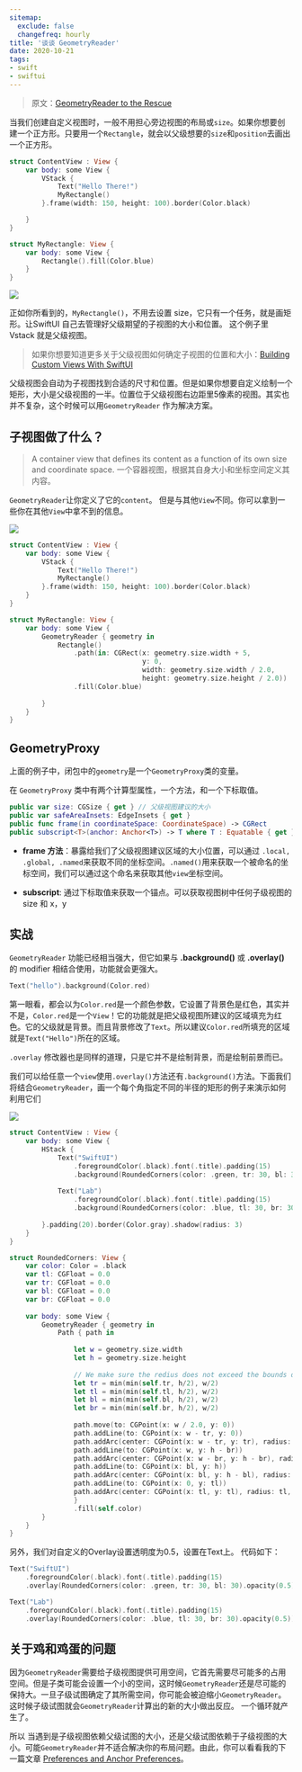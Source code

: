 ```yaml
---
sitemap:
  exclude: false
  changefreq: hourly
title: '谈谈 GeometryReader'
date: 2020-10-21
tags:
- swift
- swiftui
---
```


> 原文：[GeometryReader to the Rescue](https://swiftui-lab.com/geometryreader-to-the-rescue/)

当我们创建自定义视图时，一般不用担心旁边视图的布局或`size`。如果你想要创建一个正方形。只要用一个`Rectangle`，就会以父级想要的`size`和`position`去画出一个正方形。

```swift
struct ContentView : View {
    var body: some View {
        VStack {
            Text("Hello There!")
            MyRectangle()
        }.frame(width: 150, height: 100).border(Color.black)

    }
}

struct MyRectangle: View {
    var body: some View {
        Rectangle().fill(Color.blue)
    }
}
```

![](http://blog.loveli.site/mweb/16032475574382.jpg)

正如你所看到的，`MyRectangle()`，不用去设置 size，它只有一个任务，就是画矩形。让SwiftUI 自己去管理好父级期望的子视图的大小和位置。 这个例子里 Vstack 就是父级视图。

> 如果你想要知道更多关于父级视图如何确定子视图的位置和大小：[Building Custom Views With SwiftUI](https://developer.apple.com/videos/play/wwdc2019/237/)

父级视图会自动为子视图找到合适的尺寸和位置。但是如果你想要自定义绘制一个矩形，大小是父级视图的一半。位置位于父级视图右边距里5像素的视图。其实也并不复杂，这个时候可以用`GeometryReader` 作为解决方案。


## 子视图做了什么？

> A container view that defines its content as a function of its own size and coordinate space.
> 一个容器视图，根据其自身大小和坐标空间定义其内容。

`GeometryReader`让你定义了它的`content`。 但是与其他`View`不同。你可以拿到一些你在其他`View`中拿不到的信息。

![](http://blog.loveli.site/mweb/16032478700155.jpg)


```swift
struct ContentView : View {
    var body: some View {
        VStack {
            Text("Hello There!")
            MyRectangle()
        }.frame(width: 150, height: 100).border(Color.black)
    }
}

struct MyRectangle: View {
    var body: some View {
        GeometryReader { geometry in
            Rectangle()
                .path(in: CGRect(x: geometry.size.width + 5,
                                 y: 0,
                                 width: geometry.size.width / 2.0,
                                 height: geometry.size.height / 2.0))
                .fill(Color.blue)
            
        }
    }
}
```

## GeometryProxy

上面的例子中，闭包中的`geometry`是一个`GeometryProxy`类的变量。

在 `GeometryProxy` 类中有两个计算型属性，一个方法，和一个下标取值。

```swift
public var size: CGSize { get } // 父级视图建议的大小
public var safeAreaInsets: EdgeInsets { get }
public func frame(in coordinateSpace: CoordinateSpace) -> CGRect
public subscript<T>(anchor: Anchor<T>) -> T where T : Equatable { get }
```

* **frame 方法**：暴露给我们了父级视图建议区域的大小位置，可以通过 `.local, .global, .named`来获取不同的坐标空间。`.named()`用来获取一个被命名的坐标空间，我们可以通过这个命名来获取其他`view`坐标空间。

* **subscript**: 通过下标取值来获取一个锚点。可以获取视图树中任何子级视图的 size 和 x，y


## 实战

`GeometryReader` 功能已经相当强大，但它如果与 **.background()** 或 **.overlay()** 的 modifier 相结合使用，功能就会更强大。

```swift
Text("hello").background(Color.red)
```

第一眼看，都会以为`Color.red`是一个颜色参数，它设置了背景色是红色，其实并不是，`Color.red`是一个`View`！它的功能就是把父级视图所建议的区域填充为红色。它的父级就是背景。而且背景修改了`Text`。所以建议`Color.red`所填充的区域就是`Text("Hello")`所在的区域。

`.overlay` 修改器也是同样的道理，只是它并不是绘制背景，而是绘制前景而已。

我们可以给任意一个`view`使用`.overlay()`方法还有`.background()`方法。下面我们将结合`GeometryReader`，画一个每个角指定不同的半径的矩形的例子来演示如何利用它们

![](http://blog.loveli.site/mweb/16032495562741.jpg)


```swift
struct ContentView : View {
    var body: some View {
        HStack {
            Text("SwiftUI")
                .foregroundColor(.black).font(.title).padding(15)
                .background(RoundedCorners(color: .green, tr: 30, bl: 30))
            
            Text("Lab")
                .foregroundColor(.black).font(.title).padding(15)
                .background(RoundedCorners(color: .blue, tl: 30, br: 30))
            
        }.padding(20).border(Color.gray).shadow(radius: 3)
    }
}

struct RoundedCorners: View {
    var color: Color = .black
    var tl: CGFloat = 0.0
    var tr: CGFloat = 0.0
    var bl: CGFloat = 0.0
    var br: CGFloat = 0.0
    
    var body: some View {
        GeometryReader { geometry in
            Path { path in
                
                let w = geometry.size.width
                let h = geometry.size.height
                
                // We make sure the redius does not exceed the bounds dimensions
                let tr = min(min(self.tr, h/2), w/2)
                let tl = min(min(self.tl, h/2), w/2)
                let bl = min(min(self.bl, h/2), w/2)
                let br = min(min(self.br, h/2), w/2)
                
                path.move(to: CGPoint(x: w / 2.0, y: 0))
                path.addLine(to: CGPoint(x: w - tr, y: 0))
                path.addArc(center: CGPoint(x: w - tr, y: tr), radius: tr, startAngle: Angle(degrees: -90), endAngle: Angle(degrees: 0), clockwise: false)
                path.addLine(to: CGPoint(x: w, y: h - br))
                path.addArc(center: CGPoint(x: w - br, y: h - br), radius: br, startAngle: Angle(degrees: 0), endAngle: Angle(degrees: 90), clockwise: false)
                path.addLine(to: CGPoint(x: bl, y: h))
                path.addArc(center: CGPoint(x: bl, y: h - bl), radius: bl, startAngle: Angle(degrees: 90), endAngle: Angle(degrees: 180), clockwise: false)
                path.addLine(to: CGPoint(x: 0, y: tl))
                path.addArc(center: CGPoint(x: tl, y: tl), radius: tl, startAngle: Angle(degrees: 180), endAngle: Angle(degrees: 270), clockwise: false)
                }
                .fill(self.color)
        }
    }
}
```

另外，我们对自定义的Overlay设置透明度为0.5，设置在Text上。 代码如下：

```swift
Text("SwiftUI")
    .foregroundColor(.black).font(.title).padding(15)
    .overlay(RoundedCorners(color: .green, tr: 30, bl: 30).opacity(0.5))

Text("Lab")
    .foregroundColor(.black).font(.title).padding(15)
    .overlay(RoundedCorners(color: .blue, tl: 30, br: 30).opacity(0.5))
```

## 关于鸡和鸡蛋的问题

因为`GeometryReader`需要给子级视图提供可用空间，它首先需要尽可能多的占用空间。但是子类可能会设置一个小的空间，这时候`GeometryReader`还是尽可能的保持大。一旦子级试图确定了其所需空间，你可能会被迫缩小`GeometryReader`。这时候子级试图就会`GeometryReader`计算出的新的大小做出反应。 一个循环就产生了。

所以 当遇到是子级视图依赖父级试图的大小，还是父级试图依赖于子级视图的大小。可能`GeometryReader`并不适合解决你的布局问题。由此，你可以看看我的下一篇文章 [Preferences and Anchor Preferences](https://swiftui-lab.com/communicating-with-the-view-tree-part-1/)。
